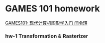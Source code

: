 # GAMES 101 homework
[GAMES101: 现代计算机图形学入门 闫令琪](https://www.bilibili.com/video/BV1X7411F744)

### hw-1 Transformation & Rasterizer

